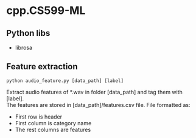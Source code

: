 # cpp.CS599-ML

## Python libs
* librosa

## Feature extraction
```
python audio_feature.py [data_path] [label]
```
Extract audio features of *.wav in folder [data_path] and tag them with [label].   
The features are stored in [data_path]/features.csv file. File formatted as:
* First row is header
* First column is category name
* The rest columns are features